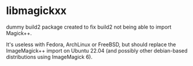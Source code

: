 # libmagickxx

dummy build2 package created to fix build2 not being able to import Magick++.

It's useless with Fedora, ArchLinux or FreeBSD, but should replace the ImageMagick++ import on Ubuntu 22.04 (and possibly other debian-based distributions using ImageMagick 6).
